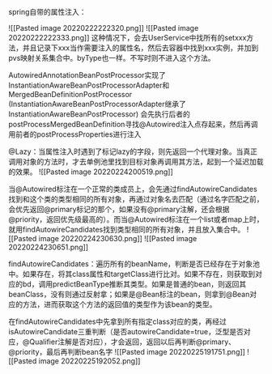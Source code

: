 spring自带的属性注入：

![[Pasted image 20220222222320.png]]
![[Pasted image 20220222222333.png]] 
这种情况下，会去UserService中找所有的setxxx方法，并且记录下xxx当作需要注入的属性名，然后去容器中找到xxx实例，并加到pvs映射关系集合中。byType也一样。不写时则不进入这个方法。

AutowiredAnnotationBeanPostProcessor实现了InstantiationAwareBeanPostProcessorAdapter和MergedBeanDefinitionPostProcessor
(InstantiationAwareBeanPostProcessorAdapter继承了InstantiationAwareBeanPostProcessor)
会先执行后者的postProcessMergedBeanDefinition寻找@Autowired注入点存起来，然后再调用前者的postProcessProperties进行注入

@Lazy：当属性注入时遇到了标记lazy的字段，则先返回一个代理对象。当真正调用对象的方法时，才去单例池里找到目标对象再调用其方法，起到一个延迟加载的效果。
![[Pasted image 20220224200519.png]]

当@Autowired标注在一个正常的类成员上，会先通过findAutowireCandidates找到和这个类的类型相同的所有对象，再通过对象名去匹配（通过名字匹配之前，会优先返回@primary标记的那个，如果没有@primary注解，还会根据@priority，返回优先级最高的）。而当@Autowired标注在一个list或者map上时，就用findAutowireCandidates找到类型相同的所有对象，并且放入集合中。
![[Pasted image 20220224230630.png]]
![[Pasted image 20220224230651.png]]

findAutowireCandidates：遍历所有的beanName，判断是否已经存在于对象池中。如果存在，将其class属性和targetClass进行比对。如果不存在，则获取到对应的bd，调用predictBeanType推断其类型。如果是普通的bean，则返回其beanClass，没有则通过反射拿；如果是@Bean标注的bean，则拿到@Bean对应的方法，进而获取这个方法的返回值的类型作为该bean的类型。

在findAutowireCandidates中先拿到所有指定class对应的类，再经过isAutowireCandidate三重判断（是否autowireCandidate=true，泛型是否对应，@Qualifier注解是否对应），才会返回，返回以后再判断@primary、@priority，最后再判断bean名字
![[Pasted image 20220225191751.png]]
![[Pasted image 20220225192052.png]]
